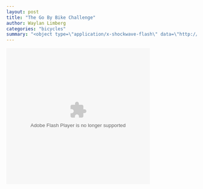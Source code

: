 ```yaml
---
layout: post
title: "The Go By Bike Challenge"
author: Waylan Limberg
categories: "bicycles"
summary: "<object type=\"application/x-shockwave-flash\" data=\"http://widgets.clearspring.com/o/48777dc41addfd1e/4880983fb6943d21/487d0dffdcc34562/e5fe48f2\" id=\"W48777dc41addfd1e4880983fb6943d21\" height=\"360\" width=\"380\"><param value=\"http://widgets.clearspring.com/o/48777dc41addfd1e/4880983fb6943d21/487d0dffdcc34562/e5fe48f2\" name=\"movie\"/><param value=\"transparent\" name=\"wmode\"/><param value=\"all\" name=\"allowNetworking\"/><param value=\"always\" name=\"allowScriptAccess\"/></object>"
---
```


<object type="application/x-shockwave-flash" data="http://widgets.clearspring.com/o/48777dc41addfd1e/4880983fb6943d21/487d0dffdcc34562/e5fe48f2" id="W48777dc41addfd1e4880983fb6943d21" height="360" width="380"><param value="http://widgets.clearspring.com/o/48777dc41addfd1e/4880983fb6943d21/487d0dffdcc34562/e5fe48f2" name="movie"/><param value="transparent" name="wmode"/><param value="all" name="allowNetworking"/><param value="always" name="allowScriptAccess"/></object>
